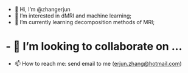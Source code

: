 - 👋 Hi, I’m @zhangerjun
- 👀 I’m interested in dMRI and machine learning;
- 🌱 I’m currently learning decomposition methods of MRI;
# - 💞️ I’m looking to collaborate on ...
- 📫 How to reach me: send email to me (erjun.zhang@hotmail.com)

<!---
zhangerjun/zhangerjun is a ✨ special ✨ repository because its `README.md` (this file) appears on your GitHub profile.
You can click the Preview link to take a look at your changes.
--->
